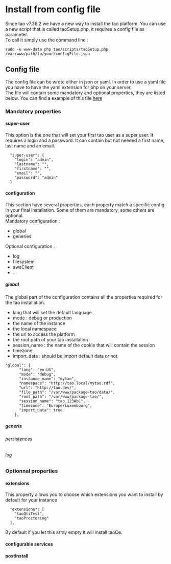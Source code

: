 <!--
parent:
    title: Developer_Guide
author:
    - 'Antoine Robin'
created_at: '2016-12-12 13:49:42'
updated_at: '2016-12-13 08:54:05'
tags:
    - 'Developer Guide'
-->

Install from config file
========================

Since tao v7.36.2 we have a new way to install the tao platform. You can use a new script that is called taoSetup.php, it requires a config file as parameter.\
To call it simply use the command line :

    sudo -u www-data php tao/scripts/taoSetup.php /var/www/path/to/your/configFile.json

Config file
-----------

The config file can be wrote either in json or yaml. In order to use a yaml file you have to have the yaml extension for php on your server.\
The file will contain some mandatory and optional properties, they are listed below. You can find a example of this file [here](https://github.com/oat-sa/tao-core/blob/master/scripts/sample/config.json)

### Mandatory properties

#### super-user

This option is the one that will set your first tao user as a super user. It requires a login and a password. It can contain but not needed a first name, last name and an email.

      "super-user": {
        "login": "admin",
        "lastname": "",
        "firstname": "",
        "email": "",
        "password": "admin"
      }

#### configuration

This section have several properties, each property match a specific config in your final installation. Some of them are mandatory, some others are optional.\
Mandatory configuration :

-   global
-   generies

Optional configuration :

-   log
-   filesystem
-   awsClient
-   …

##### global

The global part of the configuration contains all the properties required for the tao installation.

-   lang that will set the default language
-   mode : debug or production
-   the name of the instance
-   the local namespace
-   the url to access the platform
-   the root path of your tao installation
-   session\_name : the name of the cookie that will contain the session
-   timezone
-   import\_data : should be import default data or not

<!-- -->

    "global": {
          "lang": "en-US",
          "mode": "debug",
          "instance_name": "mytao",
          "namespace": "http://tao.local/mytao.rdf",
          "url": "http://tao.dev/",
          "file_path": "/var/www/package-tao/data/",
          "root_path": "/var/www/package-tao/",
          "session_name": "tao_123AbC",
          "timezone": "Europe/Luxembourg",
          "import_data": true
        },

##### generis

###### persistences

###### log

### Optionnal properties

#### extensions

This property allows you to choose which extensions you want to install by default for your instance

      "extensions": [
        "taoQtiTest",
        "taoProctoring"
      ],

By default if you let this array empty it will install taoCe.

#### configurable services

#### postInstall
